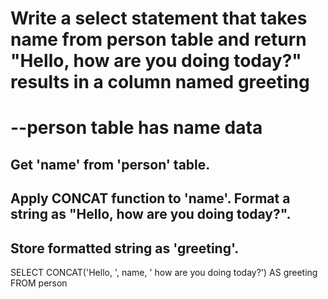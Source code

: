 # Write a select statement that takes name from person table and return "Hello, <name> how are you doing today?" results in a column named greeting

# --person table has name data



## Get 'name' from 'person' table.
## Apply CONCAT function to 'name'. Format a string as "Hello, <name> how are you doing today?".
## Store formatted string as 'greeting'.

SELECT
  CONCAT('Hello, ', name, ' how are you doing today?') AS greeting
FROM person
